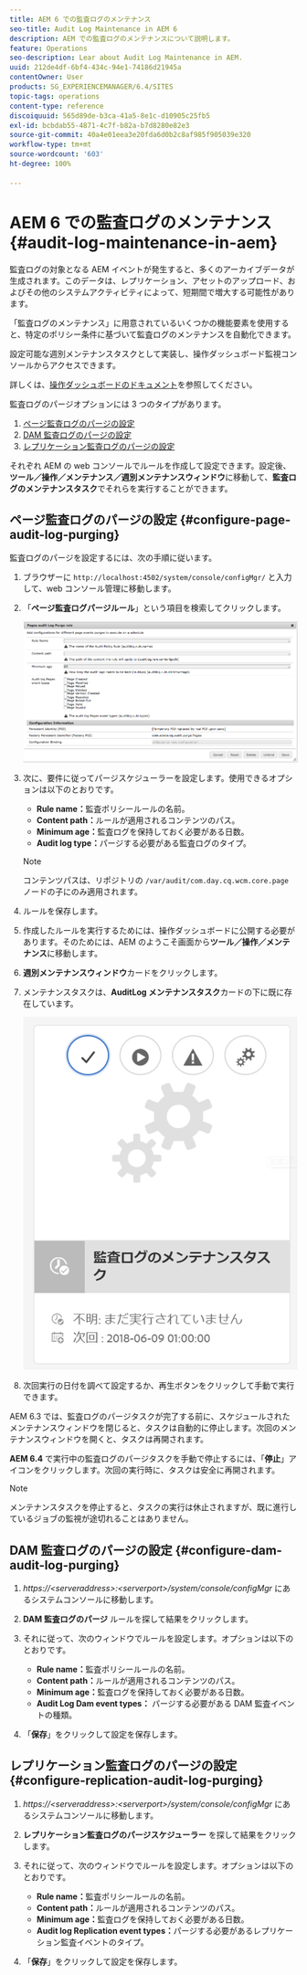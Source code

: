 ```yaml
---
title: AEM 6 での監査ログのメンテナンス
seo-title: Audit Log Maintenance in AEM 6
description: AEM での監査ログのメンテナンスについて説明します。
feature: Operations
seo-description: Lear about Audit Log Maintenance in AEM.
uuid: 212de4df-6bf4-434c-94e1-74186d21945a
contentOwner: User
products: SG_EXPERIENCEMANAGER/6.4/SITES
topic-tags: operations
content-type: reference
discoiquuid: 565d89de-b3ca-41a5-8e1c-d10905c25fb5
exl-id: bcbdab55-4871-4c7f-b82a-b7d8280e82e3
source-git-commit: 40a4e01eea3e20fda6d0b2c8af985f905039e320
workflow-type: tm+mt
source-wordcount: '603'
ht-degree: 100%

---
```


# AEM 6 での監査ログのメンテナンス{#audit-log-maintenance-in-aem}

監査ログの対象となる AEM イベントが発生すると、多くのアーカイブデータが生成されます。このデータは、レプリケーション、アセットのアップロード、およびその他のシステムアクティビティによって、短期間で増大する可能性があります。

「監査ログのメンテナンス」に用意されているいくつかの機能要素を使用すると、特定のポリシー条件に基づいて監査ログのメンテナンスを自動化できます。

設定可能な週別メンテナンスタスクとして実装し、操作ダッシュボード監視コンソールからアクセスできます。

詳しくは、[操作ダッシュボードのドキュメント](/help/sites-administering/operations-dashboard.md)を参照してください。

監査ログのパージオプションには 3 つのタイプがあります。

1. [ページ監査ログのパージの設定](/help/sites-administering/operations-audit-log.md#configure-page-audit-log-purging)
1. [DAM 監査ログのパージの設定](/help/sites-administering/operations-audit-log.md#configure-dam-audit-log-purging)
1. [レプリケーション監査ログのパージの設定](/help/sites-administering/operations-audit-log.md#configure-replication-audit-log-purging)

それぞれ AEM の web コンソールでルールを作成して設定できます。設定後、**ツール／操作／メンテナンス／週別メンテナンスウィンドウ**&#x200B;に移動して、**監査ログのメンテナンスタスク**&#x200B;でそれらを実行することができます。

## ページ監査ログのパージの設定 {#configure-page-audit-log-purging}

監査ログのパージを設定するには、次の手順に従います。

1. ブラウザーに `http://localhost:4502/system/console/configMgr/` と入力して、web コンソール管理に移動します。

1. 「**ページ監査ログパージルール**」という項目を検索してクリックします。

   ![chlimage_1-365](assets/chlimage_1-365.png)

1. 次に、要件に従ってパージスケジューラーを設定します。使用できるオプションは以下のとおりです。

   * **Rule name：**&#x200B;監査ポリシールールの名前。
   * **Content path：**&#x200B;ルールが適用されるコンテンツのパス。
   * **Minimum age：**&#x200B;監査ログを保持しておく必要がある日数。
   * **Audit log type：**&#x200B;パージする必要がある監査ログのタイプ。

   >[!NOTE]
   >
   >コンテンツパスは、リポジトリの `/var/audit/com.day.cq.wcm.core.page` ノードの子にのみ適用されます。

1. ルールを保存します。
1. 作成したルールを実行するためには、操作ダッシュボードに公開する必要があります。そのためには、AEM のようこそ画面から&#x200B;**ツール／操作／メンテナンス**&#x200B;に移動します。

1. **週別メンテナンスウィンドウ**&#x200B;カードをクリックします。

1. メンテナンスタスクは、**AuditLog メンテナンスタスク**&#x200B;カードの下に既に存在しています。

   ![chlimage_1-366](assets/chlimage_1-366.png)

1. 次回実行の日付を調べて設定するか、再生ボタンをクリックして手動で実行できます。

AEM 6.3 では、監査ログのパージタスクが完了する前に、スケジュールされたメンテナンスウィンドウを閉じると、タスクは自動的に停止します。次回のメンテナンスウィンドウを開くと、タスクは再開されます。

**AEM 6.4** で実行中の監査ログのパージタスクを手動で停止するには、「**停止**」アイコンをクリックします。次回の実行時に、タスクは安全に再開されます。

>[!NOTE]
>
>メンテナンスタスクを停止すると、タスクの実行は休止されますが、既に進行しているジョブの監視が途切れることはありません。

## DAM 監査ログのパージの設定 {#configure-dam-audit-log-purging}

1. *https://&lt;serveraddress>:&lt;serverport>/system/console/configMgr* にあるシステムコンソールに移動します。
1. **DAM 監査ログのパージ** ルールを探して結果をクリックします。
1. それに従って、次のウィンドウでルールを設定します。オプションは以下のとおりです。

   * **Rule name：**&#x200B;監査ポリシールールの名前。
   * **Content path：**&#x200B;ルールが適用されるコンテンツのパス。
   * **Minimum age：**&#x200B;監査ログを保持しておく必要がある日数。
   * **Audit Log Dam event types：** パージする必要がある DAM 監査イベントの種類。

1. 「**保存**」をクリックして設定を保存します。

## レプリケーション監査ログのパージの設定  {#configure-replication-audit-log-purging}

1. *https://&lt;serveraddress>:&lt;serverport>/system/console/configMgr* にあるシステムコンソールに移動します。
1. **レプリケーション監査ログのパージスケジューラー** を探して結果をクリックします。
1. それに従って、次のウィンドウでルールを設定します。オプションは以下のとおりです。

   * **Rule name：**&#x200B;監査ポリシールールの名前。
   * **Content path：**&#x200B;ルールが適用されるコンテンツのパス。
   * **Minimum age：**&#x200B;監査ログを保持しておく必要がある日数。
   * **Audit log Replication event types：**&#x200B;パージする必要があるレプリケーション監査イベントのタイプ。

1. 「**保存**」をクリックして設定を保存します。
